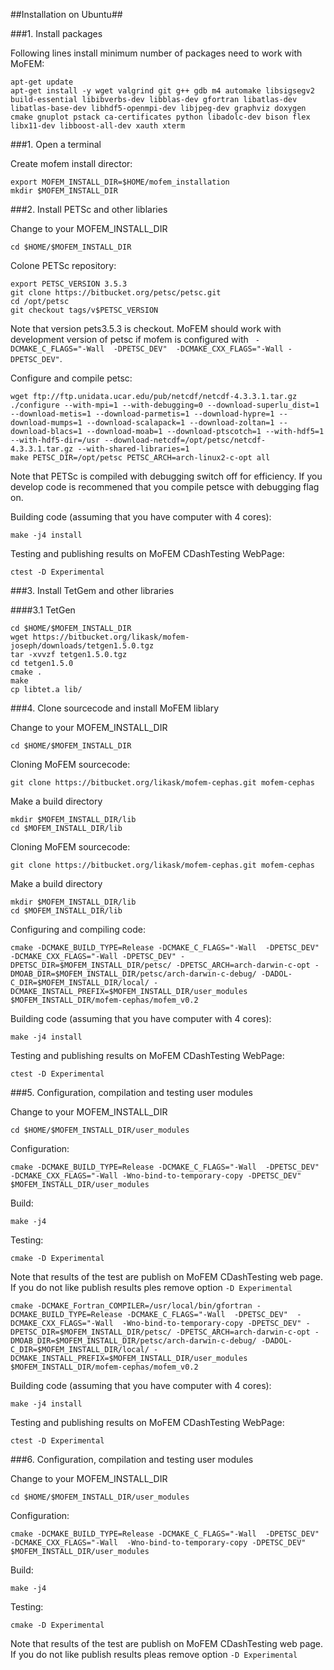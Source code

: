 ##Installation on Ubuntu##


###1. Install packages

Following lines install minimum number of packages need to work with MoFEM:
~~~~~~
apt-get update
apt-get install -y wget valgrind git g++ gdb m4 automake libsigsegv2 build-essential libibverbs-dev libblas-dev gfortran libatlas-dev libatlas-base-dev libhdf5-openmpi-dev libjpeg-dev graphviz doxygen cmake gnuplot pstack ca-certificates python libadolc-dev bison flex libx11-dev libboost-all-dev xauth xterm
~~~~~~

###1. Open a terminal

Create mofem install director:
~~~~~~
export MOFEM_INSTALL_DIR=$HOME/mofem_installation
mkdir $MOFEM_INSTALL_DIR
~~~~~~

###2. Install PETSc and other liblaries

Change to your MOFEM_INSTALL_DIR
~~~~~~
cd $HOME/$MOFEM_INSTALL_DIR
~~~~~~

Colone PETSc repository:
~~~~~~
export PETSC_VERSION 3.5.3
git clone https://bitbucket.org/petsc/petsc.git
cd /opt/petsc
git checkout tags/v$PETSC_VERSION
~~~~~~

Note that version pets3.5.3 is checkout. MoFEM should work with development version of petsc if mofem is configured with `` -DCMAKE_C_FLAGS="-Wall  -DPETSC_DEV"  -DCMAKE_CXX_FLAGS="-Wall -DPETSC_DEV"``.

Configure and compile petsc:
~~~~~~
wget ftp://ftp.unidata.ucar.edu/pub/netcdf/netcdf-4.3.3.1.tar.gz
./configure --with-mpi=1 --with-debugging=0 --download-superlu_dist=1 --download-metis=1 --download-parmetis=1 --download-hypre=1 --download-mumps=1 --download-scalapack=1 --download-zoltan=1 --download-blacs=1 --download-moab=1 --download-ptscotch=1 --with-hdf5=1 --with-hdf5-dir=/usr --download-netcdf=/opt/petsc/netcdf-4.3.3.1.tar.gz --with-shared-libraries=1
make PETSC_DIR=/opt/petsc PETSC_ARCH=arch-linux2-c-opt all
~~~~~~

Note that PETSc is compiled with debugging switch off for efficiency. If you
develop code is recommened that you compile petsce with debugging flag on.

Building code (assuming that you have computer with 4 cores):
~~~~~~
make -j4 install
~~~~~~

Testing and publishing results on MoFEM CDashTesting WebPage:
~~~~~~
ctest -D Experimental
~~~~~~

###3. Install TetGem and other libraries

####3.1 TetGen
~~~~~~
cd $HOME/$MOFEM_INSTALL_DIR
wget https://bitbucket.org/likask/mofem-joseph/downloads/tetgen1.5.0.tgz
tar -xvvzf tetgen1.5.0.tgz
cd tetgen1.5.0
cmake .
make
cp libtet.a lib/
~~~~~~

###4. Clone sourcecode and install MoFEM liblary

Change to your MOFEM_INSTALL_DIR
~~~~~~
cd $HOME/$MOFEM_INSTALL_DIR
~~~~~~

Cloning MoFEM sourcecode:
~~~~~~
git clone https://bitbucket.org/likask/mofem-cephas.git mofem-cephas
~~~~~~

Make a build directory
~~~~~~
mkdir $MOFEM_INSTALL_DIR/lib
cd $MOFEM_INSTALL_DIR/lib
~~~~~~

Cloning MoFEM sourcecode:
~~~~~~
git clone https://bitbucket.org/likask/mofem-cephas.git mofem-cephas
~~~~~~

Make a build directory
~~~~~~
mkdir $MOFEM_INSTALL_DIR/lib
cd $MOFEM_INSTALL_DIR/lib
~~~~~~

Configuring and compiling code:
~~~~~~
cmake -DCMAKE_BUILD_TYPE=Release -DCMAKE_C_FLAGS="-Wall  -DPETSC_DEV"  -DCMAKE_CXX_FLAGS="-Wall -DPETSC_DEV" -DPETSC_DIR=$MOFEM_INSTALL_DIR/petsc/ -DPETSC_ARCH=arch-darwin-c-opt -DMOAB_DIR=$MOFEM_INSTALL_DIR/petsc/arch-darwin-c-debug/ -DADOL-C_DIR=$MOFEM_INSTALL_DIR/local/ -DCMAKE_INSTALL_PREFIX=$MOFEM_INSTALL_DIR/user_modules $MOFEM_INSTALL_DIR/mofem-cephas/mofem_v0.2
~~~~~~

Building code (assuming that you have computer with 4 cores):
~~~~~~
make -j4 install
~~~~~~

Testing and publishing results on MoFEM CDashTesting WebPage:
~~~~~~
ctest -D Experimental
~~~~~~

###5. Configuration, compilation and testing user modules

Change to your MOFEM_INSTALL_DIR
~~~~~~
cd $HOME/$MOFEM_INSTALL_DIR/user_modules
~~~~~~

Configuration:
~~~~~~
cmake -DCMAKE_BUILD_TYPE=Release -DCMAKE_C_FLAGS="-Wall  -DPETSC_DEV" -DCMAKE_CXX_FLAGS="-Wall -Wno-bind-to-temporary-copy -DPETSC_DEV" $MOFEM_INSTALL_DIR/user_modules
~~~~~~

Build:
~~~~~~
make -j4
~~~~~~

Testing:
~~~~~~
cmake -D Experimental
~~~~~~

Note that results of the test are publish on MoFEM CDashTesting web page. If you do not like publish results ples remove option ``-D Experimental``

~~~~~~
cmake -DCMAKE_Fortran_COMPILER=/usr/local/bin/gfortran -DCMAKE_BUILD_TYPE=Release -DCMAKE_C_FLAGS="-Wall  -DPETSC_DEV"  -DCMAKE_CXX_FLAGS="-Wall  -Wno-bind-to-temporary-copy -DPETSC_DEV" -DPETSC_DIR=$MOFEM_INSTALL_DIR/petsc/ -DPETSC_ARCH=arch-darwin-c-opt -DMOAB_DIR=$MOFEM_INSTALL_DIR/petsc/arch-darwin-c-debug/ -DADOL-C_DIR=$MOFEM_INSTALL_DIR/local/ -DCMAKE_INSTALL_PREFIX=$MOFEM_INSTALL_DIR/user_modules $MOFEM_INSTALL_DIR/mofem-cephas/mofem_v0.2
~~~~~~

Building code (assuming that you have computer with 4 cores):
~~~~~~
make -j4 install
~~~~~~

Testing and publishing results on MoFEM CDashTesting WebPage:
~~~~~~
ctest -D Experimental
~~~~~~

###6. Configuration, compilation and testing user modules

Change to your MOFEM_INSTALL_DIR
~~~~~~
cd $HOME/$MOFEM_INSTALL_DIR/user_modules
~~~~~~

Configuration:
~~~~~~
cmake -DCMAKE_BUILD_TYPE=Release -DCMAKE_C_FLAGS="-Wall  -DPETSC_DEV"  -DCMAKE_CXX_FLAGS="-Wall  -Wno-bind-to-temporary-copy -DPETSC_DEV" $MOFEM_INSTALL_DIR/user_modules
~~~~~~

Build:
~~~~~~
make -j4
~~~~~~

Testing:
~~~~~~
cmake -D Experimental
~~~~~~

Note that results of the test are publish on MoFEM CDashTesting web page. If you do not like publish results pleas remove option ``-D Experimental``
